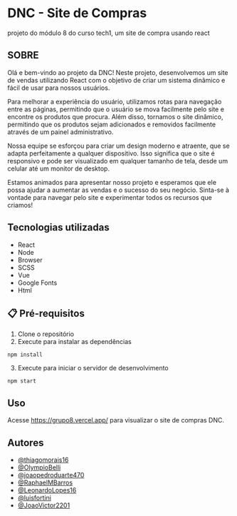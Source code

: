 # DNC - Site de Compras

projeto do módulo 8 do curso tech1, um site de compra usando react
 
## SOBRE
Olá e bem-vindo ao projeto da DNC! Neste projeto, desenvolvemos um site de vendas utilizando React com o objetivo de criar um sistema dinâmico e fácil de usar para nossos usuários.

Para melhorar a experiência do usuário, utilizamos rotas para navegação entre as páginas, permitindo que o usuário se mova facilmente pelo site e encontre os produtos que procura. Além disso, tornamos o site dinâmico, permitindo que os produtos sejam adicionados e removidos facilmente através de um painel administrativo.

Nossa equipe se esforçou para criar um design moderno e atraente, que se adapta perfeitamente a qualquer dispositivo. Isso significa que o site é responsivo e pode ser visualizado em qualquer tamanho de tela, desde um celular até um monitor de desktop.

Estamos animados para apresentar nosso projeto e esperamos que ele possa ajudar a aumentar as vendas e o sucesso do seu negócio. Sinta-se à vontade para navegar pelo site e experimentar todos os recursos que criamos!

## Tecnologias utilizadas
* React
* Node
* Browser
* SCSS
* Vue
* Google Fonts
* Html

## 📋 Pré-requisitos

1. Clone o repositório
2. Execute  para instalar as dependências
```
npm install

```
3. Execute para iniciar o servidor de desenvolvimento
```
npm start

```
## Uso
Acesse https://grupo8.vercel.app/ para visualizar o site de compras DNC.

## Autores

- [@thiagomorais16](https://github.com/thiagomorais16)
- [@OlympioBelli](https://github.com/OlympioBelli)
- [@joaopedroduarte470](https://github.com/joaopedroduarte470)
- [@RaphaelMBarros](https://github.com/RaphaelMBarros)
- [@LeonardoLopes16](https://github.com/LeonardoLopes16)
- [@luisfortini](https://github.com/luisfortini)
- [@JoaoVictor2201](https://github.com/JoaoVictor2201)
